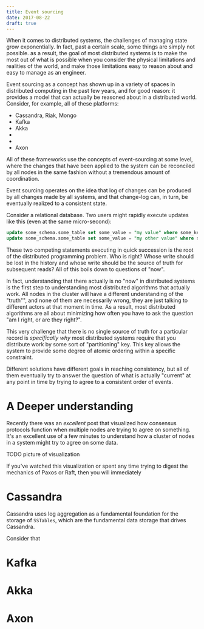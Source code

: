 ```yaml
---
title: Event sourcing
date: 2017-08-22
draft: true
---
```


When it comes to distributed systems, the challenges of managing state grow exponentially. In fact, past a certain scale, some things are simply not possible. as a result, the goal of most distributed systems is to make the most out of what is possible when you consider the physical limitations and realities of the world, and make those limitations easy to reason about and easy to manage as an engineer.

Event sourcing as a concept has shown up in a variety of spaces in distributed computing in the past few years, and for good reason: it provides a model that can actually be reasoned about in a distributed world.
Consider, for example, all of these platforms:

* Cassandra, Riak, Mongo
* Kafka
* Akka
*
*
* Axon

All of these frameworks use the concepts of event-sourcing at some level, where the changes that have been applied to the system can be reconciled by all nodes in the same fashion without a tremendous amount of coordination.

Event sourcing operates on the idea that log of changes can be produced by all changes made by all systems, and that change-log can, in turn, be eventually realized to a consistent state.

Consider a relational database. Two users might rapidly execute updates like this (even at the same micro-second):

```sql
update some_schema.some_table set some_value = "my value" where some_key=123;
update some_schema.some_table set some_value = "my other value" where some_key=123;
```
These two competing statements executing in quick succession is the root of the distributed programming problem. Who is right? Whose write should be lost in the history and whose write should be the source of truth for subsequent reads? All of this boils down to questions of "now".

In fact, understanding that there actually is no "now" in distributed systems is the first step to understanding most distributed algorithms that actually work. All nodes in the cluster will have a different understanding of the "truth"", and none of them are necessarily wrong, they are just talking to different actors at that moment in time. As a result, most distributed algorithms are all about minimizing how often you have to ask the question "am I right, or are they right?".

This very challenge that there is no single source of truth for a particular record is *specifically why* most distributed systems require that you distribute work by some sort of "partitioning" key. This key allows the system to provide some degree of atomic ordering within a specific constraint.

Different solutions have different goals in reaching consistency, but all of them eventually try to answer the question of what is actually "current" at any point in time by trying to agree to a consistent order of events.

# A Deeper understanding

Recently there was an *excellent* post that visualized how consensus protocols function when multiple nodes are trying to agree on something. It's an excellent use of a few minutes to understand how a cluster of nodes in a system might try to agree on some data.

TODO picture of visualization

If you've watched this visualization or spent any time trying to digest the mechanics of Paxos or Raft, then you will immediately

# Cassandra

Cassandra uses log aggregation as a fundamental foundation for the storage of `SSTables`, which are the fundamental data storage that drives Cassandra.

Consider that

# Kafka

# Akka

# Axon
